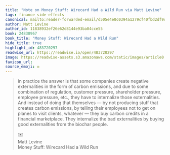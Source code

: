 ```yaml
---
title: "Note on Money Stuff: Wirecard Had a Wild Run via Matt Levine"
tags: finance side-effects
canonical: mailto:reader-forwarded-email/d505e4e0c0394a1279cf40fbd2df9d97
author: Matt Levine
author_id: 11838932ef26e62d8144e93ba04cce55
book: 24838967
book_title: "Money Stuff: Wirecard Had a Wild Run"
hide_title: true
highlight_id: 483720297
readwise_url: https://readwise.io/open/483720297
image: https://readwise-assets.s3.amazonaws.com/static/images/article0.00998d930354.png
favicon_url: 
source_emoji: ✉️
---
```


> in practice the answer is that some companies create negative externalities in the form of carbon emissions, and due to some combination of regulation, customer pressure, shareholder pressure, employee pressure, etc., they have to internalize those externalities. And instead of doing that themselves — by not producing stuff that creates carbon emissions, by telling their employees not to get on planes to visit clients, whatever — they buy carbon credits in a financial marketplace. They internalize the bad externalities by buying good externalities from the biochar people.
> <div class="quoteback-footer"><div class="quoteback-avatar"><span class="mini-emoji"> ✉️</span></div><div class="quoteback-metadata"><div class="metadata-inner"><span style="display:none">FROM:</span><div aria-label="Matt Levine" class="quoteback-author"> Matt Levine</div><div aria-label="Money Stuff: Wirecard Had a Wild Run" class="quoteback-title"> Money Stuff: Wirecard Had a Wild Run</div></div></div></div>